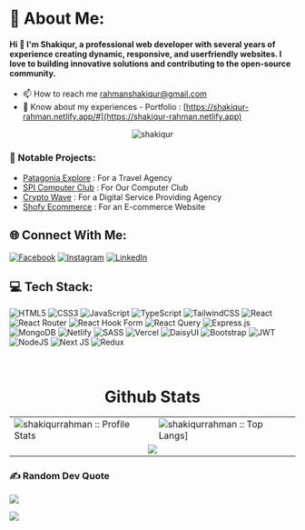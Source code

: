 # 💫 About Me:
#### Hi 👋 I'm Shakiqur, a professional web developer with several years of experience creating dynamic, responsive, and userfriendly websites. I love to building innovative solutions and contributing to the open-source community.

- 📫 How to reach me rahmanshakiqur@gmail.com
- 📄 Know about my experiences - Portfolio : [https://shakiqur-rahman.netlify.app/#](https://shakiqur-rahman.netlify.app)
<p align="center"> <img src="https://visitcount.itsvg.in/api?id=Shakiqurrahman&icon=0&color=5" alt="shakiqur" /> </p>


### 🚀 Notable Projects:
- [Patagonia Explore](https://patagoniaexplore.com/) : For a Travel Agency
- [SPI Computer Club](https://computer-club-spi.vercel.app/) : For Our Computer Club
- [Crypto Wave](https://crypto-wave-agency.netlify.app/) : For a Digital Service Providing Agency
- [Shofy Ecommerce](https://shofy-ecommerce.netlify.app/) : For an E-commerce Website



## 🌐 Connect With Me:
[![Facebook](https://img.shields.io/badge/Facebook-%231877F2.svg?logo=Facebook&logoColor=white)](https://facebook.com/shakqur.rahmankayum) [![Instagram](https://img.shields.io/badge/Instagram-%23E4405F.svg?logo=Instagram&logoColor=white)](https://instagram.com/retro_phile__) [![LinkedIn](https://img.shields.io/badge/LinkedIn-%230077B5.svg?logo=linkedin&logoColor=white)](https://linkedin.com/in/shakiqurrahman) 

## 💻 Tech Stack:
![HTML5](https://img.shields.io/badge/html5-%23E34F26.svg?style=for-the-badge&logo=html5&logoColor=white) ![CSS3](https://img.shields.io/badge/css3-%231572B6.svg?style=for-the-badge&logo=css3&logoColor=white) ![JavaScript](https://img.shields.io/badge/javascript-%23323330.svg?style=for-the-badge&logo=javascript&logoColor=%23F7DF1E) ![TypeScript](https://img.shields.io/badge/typescript-%23007ACC.svg?style=for-the-badge&logo=typescript&logoColor=white) ![TailwindCSS](https://img.shields.io/badge/tailwindcss-%2338B2AC.svg?style=for-the-badge&logo=tailwind-css&logoColor=white) ![React](https://img.shields.io/badge/react-%2320232a.svg?style=for-the-badge&logo=react&logoColor=%2361DAFB) ![React Router](https://img.shields.io/badge/React_Router-CA4245?style=for-the-badge&logo=react-router&logoColor=white) ![React Hook Form](https://img.shields.io/badge/React%20Hook%20Form-%23EC5990.svg?style=for-the-badge&logo=reacthookform&logoColor=white) ![React Query](https://img.shields.io/badge/-React%20Query-FF4154?style=for-the-badge&logo=react%20query&logoColor=white) ![Express.js](https://img.shields.io/badge/express.js-%23404d59.svg?style=for-the-badge&logo=express&logoColor=%2361DAFB) ![MongoDB](https://img.shields.io/badge/MongoDB-%234ea94b.svg?style=for-the-badge&logo=mongodb&logoColor=white) ![Netlify](https://img.shields.io/badge/netlify-%23000000.svg?style=for-the-badge&logo=netlify&logoColor=#00C7B7) ![SASS](https://img.shields.io/badge/SASS-hotpink.svg?style=for-the-badge&logo=SASS&logoColor=white) ![Vercel](https://img.shields.io/badge/vercel-%23000000.svg?style=for-the-badge&logo=vercel&logoColor=white) ![DaisyUI](https://img.shields.io/badge/daisyui-5A0EF8?style=for-the-badge&logo=daisyui&logoColor=white) ![Bootstrap](https://img.shields.io/badge/bootstrap-%238511FA.svg?style=for-the-badge&logo=bootstrap&logoColor=white) ![JWT](https://img.shields.io/badge/JWT-black?style=for-the-badge&logo=JSON%20web%20tokens) ![NodeJS](https://img.shields.io/badge/node.js-6DA55F?style=for-the-badge&logo=node.js&logoColor=white) ![Next JS](https://img.shields.io/badge/Next-black?style=for-the-badge&logo=next.js&logoColor=white) ![Redux](https://img.shields.io/badge/redux-%23593d88.svg?style=for-the-badge&logo=redux&logoColor=white)

<br />

<p align="center">
<table align="center">
  <h1 align="center">Github Stats</h1>
  <tr>
    <td colspan="1"><img alt="shakiqurrahman :: Profile Stats"
        src="https://github-readme-stats.vercel.app/api?username=Shakiqurrahman&theme=radical&hide_border=false&include_all_commits=false&count_private=true" />
    </td>
    <td colspan="2"><img alt="shakiqurrahman :: Top Langs]"
        src="https://github-readme-stats.vercel.app/api/top-langs/?username=Shakiqurrahman&theme=radical&hide_border=false&include_all_commits=false&count_private=true&layout=compact">
    </td>
  </tr>
  <tr>
    <td colspan="3" align="center"><img align="center"
        src="https://github-readme-streak-stats.herokuapp.com/?user=Shakiqurrahman&theme=radical&hide_border=false">
    </td>
  </tr>
</table>
</p>

### ✍️ Random Dev Quote
![](https://quotes-github-readme.vercel.app/api?type=horizontal&theme=radical)

[![](https://visitcount.itsvg.in/api?id=Shakiqurrahman&icon=0&color=5)](https://visitcount.itsvg.in)

